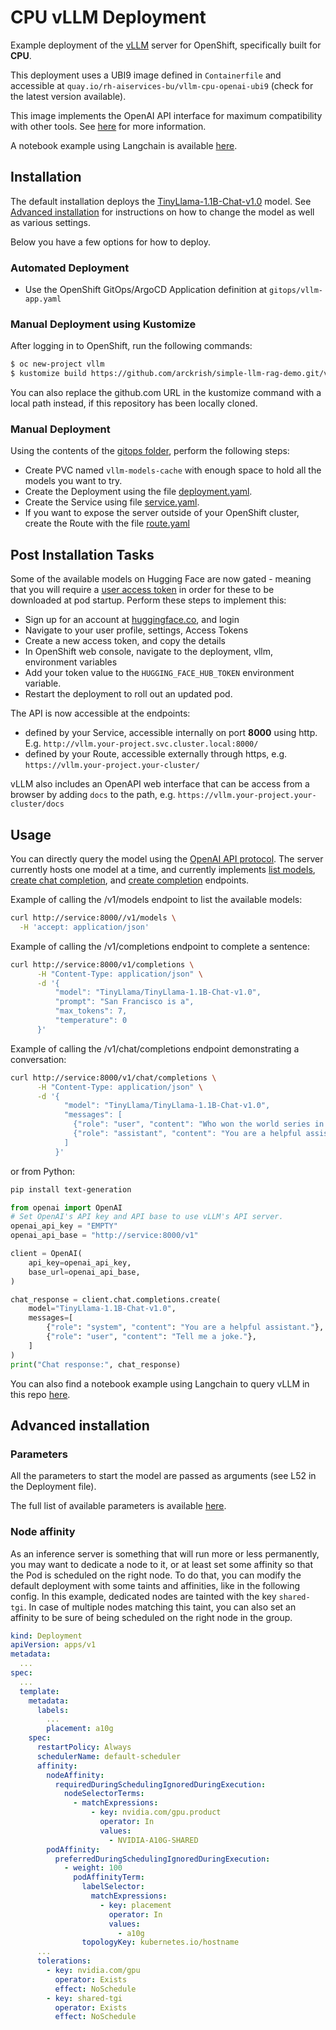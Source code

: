 # CPU vLLM Deployment

Example deployment of the [vLLM](https://github.com/vllm-project/vllm) server for OpenShift, specifically built for **CPU**.

This deployment uses a UBI9 image defined in `Containerfile` and accessible at `quay.io/rh-aiservices-bu/vllm-cpu-openai-ubi9` (check for the latest version available).

This image implements the OpenAI API interface for maximum compatibility with other tools. See [here](https://docs.vllm.ai/en/latest/getting_started/quickstart.html#openai-compatible-server) for more information.

A notebook example using Langchain is available [here](../../examples/notebooks/langchain/Langchain-vLLM-Prompt-memory.ipynb).

## Installation

The default installation deploys the [TinyLlama-1.1B-Chat-v1.0](https://huggingface.co/TinyLlama/TinyLlama-1.1B-Chat-v1.0) model. See [Advanced installation](#advanced-installation) for instructions on how to change the model as well as various settings.

Below you have a few options for how to deploy.

### Automated Deployment

- Use the OpenShift GitOps/ArgoCD Application definition at `gitops/vllm-app.yaml`

### Manual Deployment using Kustomize

After logging in to OpenShift, run the following commands:

```bash
$ oc new-project vllm
$ kustomize build https://github.com/arckrish/simple-llm-rag-demo.git/vllm/cpu/gitops | oc apply -f -
```

You can also replace the github.com URL in the kustomize command with a local path instead, if this repository has been locally cloned.

### Manual Deployment 

Using the contents of the [gitops folder](gitops), perform the following steps:

- Create PVC named `vllm-models-cache` with enough space to hold all the models you want to try.
- Create the Deployment using the file [deployment.yaml](gitops/deployment.yaml).
- Create the Service using file [service.yaml](gitops/service.yaml).
- If you want to expose the server outside of your OpenShift cluster, create the Route with the file [route.yaml](gitops/route.yaml)

## Post Installation Tasks

Some of the available models on Hugging Face are now gated - meaning that you will require a [user access token](https://huggingface.co/docs/hub/security-tokens) in order for these to be downloaded at pod startup. Perform these steps to implement this:

- Sign up for an account at [huggingface.co](https://huggingface.co), and login
- Navigate to your user profile, settings, Access Tokens
- Create a new access token, and copy the details
- In OpenShift web console, navigate to the deployment, vllm, environment variables
- Add your token value to the `HUGGING_FACE_HUB_TOKEN` environment variable.
- Restart the deployment to roll out an updated pod.



The API is now accessible at the endpoints:

- defined by your Service, accessible internally on port **8000** using http. E.g. `http://vllm.your-project.svc.cluster.local:8000/`
- defined by your Route, accessible externally through https, e.g. `https://vllm.your-project.your-cluster/`

vLLM also includes an OpenAPI web interface that can be access from a browser by adding `docs` to the path, e.g.  `https://vllm.your-project.your-cluster/docs`

## Usage

You can directly query the model using the [OpenAI API protocol](https://platform.openai.com/docs/api-reference/). The server currently hosts one model at a time, and currently implements [list models](https://platform.openai.com/docs/api-reference/models/list), [create chat completion](https://platform.openai.com/docs/api-reference/chat/completions/create), and [create completion](https://platform.openai.com/docs/api-reference/completions/create) endpoints.

Example of calling the /v1/models endpoint to list the available models:
```bash
curl http://service:8000//v1/models \
  -H 'accept: application/json'
```

Example of calling the /v1/completions endpoint to complete a sentence:
```bash
curl http://service:8000/v1/completions \
      -H "Content-Type: application/json" \
      -d '{
          "model": "TinyLlama/TinyLlama-1.1B-Chat-v1.0",
          "prompt": "San Francisco is a",
          "max_tokens": 7,
          "temperature": 0
      }'
```

Example of calling the /v1/chat/completions endpoint demonstrating a conversation:
```bash
curl http://service:8000/v1/chat/completions \
      -H "Content-Type: application/json" \
      -d '{
            "model": "TinyLlama/TinyLlama-1.1B-Chat-v1.0",
            "messages": [
              {"role": "user", "content": "Who won the world series in 2020?"},
              {"role": "assistant", "content": "You are a helpful assistant."}
            ]
          }'
```

or from Python:

```bash
pip install text-generation
```

```python
from openai import OpenAI
# Set OpenAI's API key and API base to use vLLM's API server.
openai_api_key = "EMPTY"
openai_api_base = "http://service:8000/v1"

client = OpenAI(
    api_key=openai_api_key,
    base_url=openai_api_base,
)

chat_response = client.chat.completions.create(
    model="TinyLlama-1.1B-Chat-v1.0",
    messages=[
        {"role": "system", "content": "You are a helpful assistant."},
        {"role": "user", "content": "Tell me a joke."},
    ]
)
print("Chat response:", chat_response)
```

You can also find a notebook example using Langchain to query vLLM in this repo [here](../../examples/notebooks/langchain/Langchain-vLLM-Prompt-memory.ipynb).

## Advanced installation

### Parameters

All the parameters to start the model are passed as arguments (see L52 in the Deployment file).

The full list of available parameters is available [here](https://docs.vllm.ai/en/latest/models/engine_args.html).

### Node affinity

As an inference server is something that will run more or less permanently, you may want to dedicate a node to it, or at least set some affinity so that the Pod is scheduled on the right node. To do that, you can modify the default deployment with some taints and affinities, like in the following config. In this example, dedicated nodes are tainted with the key `shared-tgi`. In case of multiple nodes matching this taint, you can also set an affinity to be sure of being scheduled on the right node in the group.

```yaml
kind: Deployment
apiVersion: apps/v1
metadata:
  ...
spec:
  ...
  template:
    metadata:
      labels:
        ...
        placement: a10g
    spec:
      restartPolicy: Always
      schedulerName: default-scheduler
      affinity:
        nodeAffinity:
          requiredDuringSchedulingIgnoredDuringExecution:
            nodeSelectorTerms:
              - matchExpressions:
                  - key: nvidia.com/gpu.product
                    operator: In
                    values:
                      - NVIDIA-A10G-SHARED
        podAffinity:
          preferredDuringSchedulingIgnoredDuringExecution:
            - weight: 100
              podAffinityTerm:
                labelSelector:
                  matchExpressions:
                    - key: placement
                      operator: In
                      values:
                        - a10g
                topologyKey: kubernetes.io/hostname
      ...
      tolerations:
        - key: nvidia.com/gpu
          operator: Exists
          effect: NoSchedule
        - key: shared-tgi
          operator: Exists
          effect: NoSchedule
```